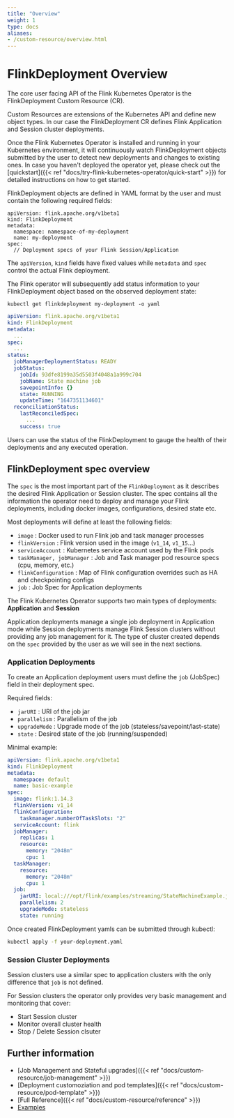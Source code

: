 ```yaml
---
title: "Overview"
weight: 1
type: docs
aliases:
- /custom-resource/overview.html
---
```

<!--
Licensed to the Apache Software Foundation (ASF) under one
or more contributor license agreements.  See the NOTICE file
distributed with this work for additional information
regarding copyright ownership.  The ASF licenses this file
to you under the Apache License, Version 2.0 (the
"License"); you may not use this file except in compliance
with the License.  You may obtain a copy of the License at

  http://www.apache.org/licenses/LICENSE-2.0

Unless required by applicable law or agreed to in writing,
software distributed under the License is distributed on an
"AS IS" BASIS, WITHOUT WARRANTIES OR CONDITIONS OF ANY
KIND, either express or implied.  See the License for the
specific language governing permissions and limitations
under the License.
-->

# FlinkDeployment Overview

The core user facing API of the Flink Kubernetes Operator is the FlinkDeployment Custom Resource (CR).

Custom Resources are extensions of the Kubernetes API and define new object types. In our case the FlinkDeployment CR defines Flink Application and Session cluster deployments.

Once the Flink Kubernetes Operator is installed and running in your Kubernetes environment, it will continuously watch FlinkDeployment objects submitted by the user to detect new deployments and changes to existing ones. In case you haven't deployed the operator yet, please check out the [quickstart]({{< ref "docs/try-flink-kubernetes-operator/quick-start" >}}) for detailed instructions on how to get started.

FlinkDeployment objects are defined in YAML format by the user and must contain the following required fields:

```
apiVersion: flink.apache.org/v1beta1
kind: FlinkDeployment
metadata:
  namespace: namespace-of-my-deployment
  name: my-deployment
spec:
  // Deployment specs of your Flink Session/Application
```

The `apiVersion`, `kind` fields have fixed values while `metadata` and `spec` control the actual Flink deployment.

The Flink operator will subsequently add status information to your FlinkDeployment object based on the observed deployment state:

```
kubectl get flinkdeployment my-deployment -o yaml
```

```yaml
apiVersion: flink.apache.org/v1beta1
kind: FlinkDeployment
metadata:
  ...
spec:
  ...
status:
  jobManagerDeploymentStatus: READY
  jobStatus:
    jobId: 93dfe8199a35d5503f4048a1a999c704
    jobName: State machine job
    savepointInfo: {}
    state: RUNNING
    updateTime: "1647351134601"
  reconciliationStatus:
    lastReconciledSpec:
      ...
    success: true
```

Users can use the status of the FlinkDeployment to gauge the health of their deployments and any executed operation.

## FlinkDeployment spec overview

The `spec` is the most important part of the `FlinkDeployment` as it describes the desired Flink Application or Session cluster.
The spec contains all the information the operator need to deploy and manage your Flink deployments, including docker images, configurations, desired state etc.

Most deployments will define at least the following fields:
 - `image` : Docker used to run Flink job and task manager processes
 - `flinkVersion` : Flink version used in the image (`v1_14`, `v1_15`...)
 - `serviceAccount` : Kubernetes service account used by the Flink pods
 - `taskManager, jobManager` : Job and Task manager pod resource specs (cpu, memory, etc.)
 - `flinkConfiguration` : Map of Flink configuration overrides such as HA and checkpointing configs
 - `job` : Job Spec for Application deployments

The Flink Kubernetes Operator supports two main types of deployments: **Application** and **Session**

Application deployments manage a single job deployment in Application mode while Session deployments manage Flink Session clusters without providing any job management for it. The type of cluster created depends on the `spec` provided by the user as we will see in the next sections.

### Application Deployments

To create an Application deployment users must define the `job` (JobSpec) field in their deployment spec.

Required fields:
 - `jarURI` : URI of the job jar
 - `parallelism` : Parallelism of the job
 - `upgradeMode` : Upgrade mode of the job (stateless/savepoint/last-state)
 - `state` : Desired state of the job (running/suspended)

Minimal example:

```yaml
apiVersion: flink.apache.org/v1beta1
kind: FlinkDeployment
metadata:
  namespace: default
  name: basic-example
spec:
  image: flink:1.14.3
  flinkVersion: v1_14
  flinkConfiguration:
    taskmanager.numberOfTaskSlots: "2"
  serviceAccount: flink
  jobManager:
    replicas: 1
    resource:
      memory: "2048m"
      cpu: 1
  taskManager:
    resource:
      memory: "2048m"
      cpu: 1
  job:
    jarURI: local:///opt/flink/examples/streaming/StateMachineExample.jar
    parallelism: 2
    upgradeMode: stateless
    state: running
```

Once created FlinkDeployment yamls can be submitted through kubectl:

```bash
kubectl apply -f your-deployment.yaml
```

### Session Cluster Deployments

Session clusters use a similar spec to application clusters with the only difference that `job` is not defined.

For Session clusters the operator only provides very basic management and monitoring that cover:
 - Start Session cluster
 - Monitor overall cluster health
 - Stop / Delete Session clsuter

## Further information

 - [Job Management and Stateful upgrades]({{< ref "docs/custom-resource/job-management" >}})
 - [Deployment customoziation and pod templates]({{< ref "docs/custom-resource/pod-template" >}})
 - [Full Reference]({{< ref "docs/custom-resource/reference" >}})
 - [Examples](https://github.com/apache/flink-kubernetes-operator/tree/main/examples)
